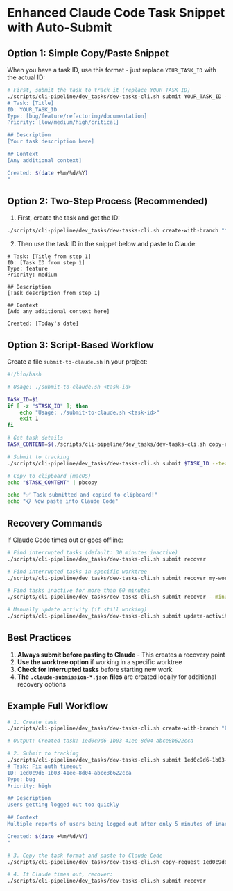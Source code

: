 # Enhanced Claude Code Task Snippet with Auto-Submit

## Option 1: Simple Copy/Paste Snippet

When you have a task ID, use this format - just replace `YOUR_TASK_ID` with the actual ID:

```bash
# First, submit the task to track it (replace YOUR_TASK_ID)
./scripts/cli-pipeline/dev_tasks/dev-tasks-cli.sh submit YOUR_TASK_ID --text "
# Task: [Title]
ID: YOUR_TASK_ID
Type: [bug/feature/refactoring/documentation]
Priority: [low/medium/high/critical]

## Description
[Your task description here]

## Context
[Any additional context]

Created: $(date +%m/%d/%Y)
"
```

## Option 2: Two-Step Process (Recommended)

1. First, create the task and get the ID:
```bash
./scripts/cli-pipeline/dev_tasks/dev-tasks-cli.sh create-with-branch "Your task title" "Task description" --type feature --priority medium
```

2. Then use the task ID in the snippet below and paste to Claude:

```
# Task: [Title from step 1]
ID: [Task ID from step 1]
Type: feature
Priority: medium

## Description
[Task description from step 1]

## Context
[Add any additional context here]

Created: [Today's date]
```

## Option 3: Script-Based Workflow

Create a file `submit-to-claude.sh` in your project:

```bash
#!/bin/bash

# Usage: ./submit-to-claude.sh <task-id>

TASK_ID=$1
if [ -z "$TASK_ID" ]; then
    echo "Usage: ./submit-to-claude.sh <task-id>"
    exit 1
fi

# Get task details
TASK_CONTENT=$(./scripts/cli-pipeline/dev_tasks/dev-tasks-cli.sh copy-request $TASK_ID)

# Submit to tracking
./scripts/cli-pipeline/dev_tasks/dev-tasks-cli.sh submit $TASK_ID --text "$TASK_CONTENT"

# Copy to clipboard (macOS)
echo "$TASK_CONTENT" | pbcopy

echo "✅ Task submitted and copied to clipboard!"
echo "📋 Now paste into Claude Code"
```

## Recovery Commands

If Claude Code times out or goes offline:

```bash
# Find interrupted tasks (default: 30 minutes inactive)
./scripts/cli-pipeline/dev_tasks/dev-tasks-cli.sh submit recover

# Find interrupted tasks in specific worktree
./scripts/cli-pipeline/dev_tasks/dev-tasks-cli.sh submit recover my-worktree

# Find tasks inactive for more than 60 minutes
./scripts/cli-pipeline/dev_tasks/dev-tasks-cli.sh submit recover --minutes 60

# Manually update activity (if still working)
./scripts/cli-pipeline/dev_tasks/dev-tasks-cli.sh submit update-activity <task-id>
```

## Best Practices

1. **Always submit before pasting to Claude** - This creates a recovery point
2. **Use the worktree option** if working in a specific worktree
3. **Check for interrupted tasks** before starting new work
4. **The `.claude-submission-*.json` files** are created locally for additional recovery options

## Example Full Workflow

```bash
# 1. Create task
./scripts/cli-pipeline/dev_tasks/dev-tasks-cli.sh create-with-branch "Fix auth timeout" "Users getting logged out too quickly" --type bug --priority high

# Output: Created task: 1ed0c9d6-1b03-41ee-8d04-abce8b622cca

# 2. Submit to tracking
./scripts/cli-pipeline/dev_tasks/dev-tasks-cli.sh submit 1ed0c9d6-1b03-41ee-8d04-abce8b622cca --text "
# Task: Fix auth timeout
ID: 1ed0c9d6-1b03-41ee-8d04-abce8b622cca
Type: bug
Priority: high

## Description
Users getting logged out too quickly

## Context
Multiple reports of users being logged out after only 5 minutes of inactivity

Created: $(date +%m/%d/%Y)
"

# 3. Copy the task format and paste to Claude Code
./scripts/cli-pipeline/dev_tasks/dev-tasks-cli.sh copy-request 1ed0c9d6-1b03-41ee-8d04-abce8b622cca

# 4. If Claude times out, recover:
./scripts/cli-pipeline/dev_tasks/dev-tasks-cli.sh submit recover
```